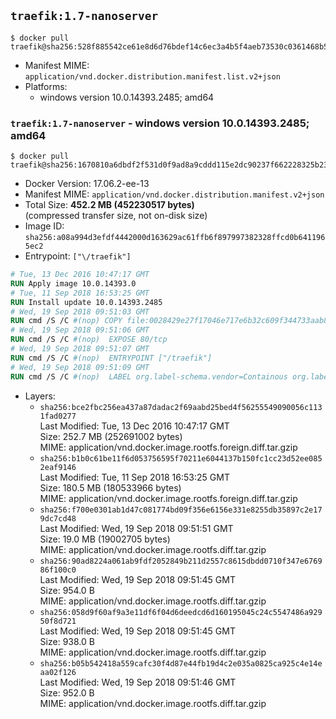 ## `traefik:1.7-nanoserver`

```console
$ docker pull traefik@sha256:528f885542ce61e8d6d76bdef14c6ec3a4b5f4aeb73530c0361468b5675176da
```

-	Manifest MIME: `application/vnd.docker.distribution.manifest.list.v2+json`
-	Platforms:
	-	windows version 10.0.14393.2485; amd64

### `traefik:1.7-nanoserver` - windows version 10.0.14393.2485; amd64

```console
$ docker pull traefik@sha256:1670810a6dbdf2f531d0f9ad8a9cddd115e2dc90237f662228325b2305b0348d
```

-	Docker Version: 17.06.2-ee-13
-	Manifest MIME: `application/vnd.docker.distribution.manifest.v2+json`
-	Total Size: **452.2 MB (452230517 bytes)**  
	(compressed transfer size, not on-disk size)
-	Image ID: `sha256:a08a994d3efdf4442000d163629ac61ffb6f897997382328ffcd0b6411965ec2`
-	Entrypoint: `["\/traefik"]`

```dockerfile
# Tue, 13 Dec 2016 10:47:17 GMT
RUN Apply image 10.0.14393.0
# Tue, 11 Sep 2018 16:53:25 GMT
RUN Install update 10.0.14393.2485
# Wed, 19 Sep 2018 09:51:03 GMT
RUN cmd /S /C #(nop) COPY file:0028429e27f17046e717e6b32c609f344733aab8517f4c8b096248b2aed41bb4 in \traefik.exe 
# Wed, 19 Sep 2018 09:51:06 GMT
RUN cmd /S /C #(nop)  EXPOSE 80/tcp
# Wed, 19 Sep 2018 09:51:07 GMT
RUN cmd /S /C #(nop)  ENTRYPOINT ["/traefik"]
# Wed, 19 Sep 2018 09:51:09 GMT
RUN cmd /S /C #(nop)  LABEL org.label-schema.vendor=Containous org.label-schema.url=https://traefik.io org.label-schema.name=Traefik org.label-schema.description=A modern reverse-proxy org.label-schema.version=v1.7.0-rc5 org.label-schema.docker.schema-version=1.0
```

-	Layers:
	-	`sha256:bce2fbc256ea437a87dadac2f69aabd25bed4f56255549090056c1131fad0277`  
		Last Modified: Tue, 13 Dec 2016 10:47:17 GMT  
		Size: 252.7 MB (252691002 bytes)  
		MIME: application/vnd.docker.image.rootfs.foreign.diff.tar.gzip
	-	`sha256:b1b0c61be11f6d053756595f70211e6044137b150fc1cc23d52ee0852eaf9146`  
		Last Modified: Tue, 11 Sep 2018 16:53:25 GMT  
		Size: 180.5 MB (180533966 bytes)  
		MIME: application/vnd.docker.image.rootfs.foreign.diff.tar.gzip
	-	`sha256:f700e0301ab1d47c081774bd09f356e6156e331e8255db35897c2e179dc7cd48`  
		Last Modified: Wed, 19 Sep 2018 09:51:51 GMT  
		Size: 19.0 MB (19002705 bytes)  
		MIME: application/vnd.docker.image.rootfs.diff.tar.gzip
	-	`sha256:90ad8224a061ab9fdf2052849b211d2557c8615dbdd0710f347e676986f100c0`  
		Last Modified: Wed, 19 Sep 2018 09:51:45 GMT  
		Size: 954.0 B  
		MIME: application/vnd.docker.image.rootfs.diff.tar.gzip
	-	`sha256:058d9f60af9a3e11df6f04d6deedcd6d160195045c24c5547486a92950f8d721`  
		Last Modified: Wed, 19 Sep 2018 09:51:45 GMT  
		Size: 938.0 B  
		MIME: application/vnd.docker.image.rootfs.diff.tar.gzip
	-	`sha256:b05b542418a559cafc30f4d87e44fb19d4c2e035a0825ca925c4e14eaa02f126`  
		Last Modified: Wed, 19 Sep 2018 09:51:46 GMT  
		Size: 952.0 B  
		MIME: application/vnd.docker.image.rootfs.diff.tar.gzip
